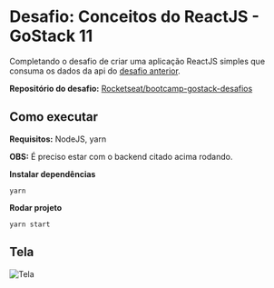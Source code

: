 # Desafio: Conceitos do ReactJS - GoStack 11

Completando o desafio de criar uma aplicação ReactJS simples que consuma os dados da api do [desafio anterior](https://github.com/matpandino/gostack-desafio-01-backend/).

**Repositório do desafio:**
[Rocketseat/bootcamp-gostack-desafios](https://github.com/Rocketseat/bootcamp-gostack-desafios/tree/master/desafio-conceitos-nodejs)

## Como executar

**Requisitos:** NodeJS, yarn

**OBS:** É preciso estar com o backend citado acima rodando. 

**Instalar dependências**

    yarn

**Rodar projeto**

    yarn start

## Tela

![Tela](https://i.ibb.co/Y8Pm513/image.png)


